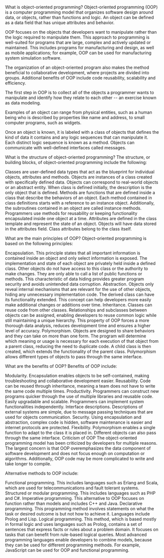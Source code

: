 What is object-oriented programming?
Object-oriented programming (OOP) is a computer programming model that organizes software design around data, or objects, rather than functions and logic. An object can be defined as a data field that has unique attributes and behavior.

OOP focuses on the objects that developers want to manipulate rather than the logic required to manipulate them. This approach to programming is well-suited for programs that are large, complex and actively updated or maintained. This includes programs for manufacturing and design, as well as mobile applications; for example, OOP can be used for manufacturing system simulation software.

The organization of an object-oriented program also makes the method beneficial to collaborative development, where projects are divided into groups. Additional benefits of OOP include code reusability, scalability and efficiency.

The first step in OOP is to collect all of the objects a programmer wants to manipulate and identify how they relate to each other -- an exercise known as data modeling.

Examples of an object can range from physical entities, such as a human being who is described by properties like name and address, to small computer programs, such as widgets.

Once an object is known, it is labeled with a class of objects that defines the kind of data it contains and any logic sequences that can manipulate it. Each distinct logic sequence is known as a method. Objects can communicate with well-defined interfaces called messages.

What is the structure of object-oriented programming?
The structure, or building blocks, of object-oriented programming include the following:

Classes are user-defined data types that act as the blueprint for individual objects, attributes and methods.
Objects are instances of a class created with specifically defined data. Objects can correspond to real-world objects or an abstract entity. When class is defined initially, the description is the only object that is defined.
Methods are functions that are defined inside a class that describe the behaviors of an object. Each method contained in class definitions starts with a reference to an instance object. Additionally, the subroutines contained in an object are called instance methods. Programmers use methods for reusability or keeping functionality encapsulated inside one object at a time.
Attributes are defined in the class template and represent the state of an object. Objects will have data stored in the attributes field. Class attributes belong to the class itself.

What are the main principles of OOP?
Object-oriented programming is based on the following principles:

Encapsulation. This principle states that all important information is contained inside an object and only select information is exposed. The implementation and state of each object are privately held inside a defined class. Other objects do not have access to this class or the authority to make changes. They are only able to call a list of public functions or methods. This characteristic of data hiding provides greater program security and avoids unintended data corruption.
Abstraction. Objects only reveal internal mechanisms that are relevant for the use of other objects, hiding any unnecessary implementation code. The derived class can have its functionality extended. This concept can help developers more easily make additional changes or additions over time.
Inheritance. Classes can reuse code from other classes. Relationships and subclasses between objects can be assigned, enabling developers to reuse common logic while still maintaining a unique hierarchy. This property of OOP forces a more thorough data analysis, reduces development time and ensures a higher level of accuracy.
Polymorphism. Objects are designed to share behaviors and they can take on more than one form. The program will determine which meaning or usage is necessary for each execution of that object from a parent class, reducing the need to duplicate code. A child class is then created, which extends the functionality of the parent class. Polymorphism allows different types of objects to pass through the same interface.

What are the benefits of OOP?
Benefits of OOP include:

Modularity. Encapsulation enables objects to be self-contained, making troubleshooting and collaborative development easier.
Reusability. Code can be reused through inheritance, meaning a team does not have to write the same code multiple times.
Productivity. Programmers can construct new programs quicker through the use of multiple libraries and reusable code.
Easily upgradable and scalable. Programmers can implement system functionalities independently.
Interface descriptions. Descriptions of external systems are simple, due to message passing techniques that are used for objects communication.
Security. Using encapsulation and abstraction, complex code is hidden, software maintenance is easier and internet protocols are protected.
Flexibility. Polymorphism enables a single function to adapt to the class it is placed in. Different objects can also pass through the same interface.
Criticism of OOP
The object-oriented programming model has been criticized by developers for multiple reasons. The largest concern is that OOP overemphasizes the data component of software development and does not focus enough on computation or algorithms. Additionally, OOP code may be more complicated to write and take longer to compile.

Alternative methods to OOP include:

Functional programming. This includes languages such as Erlang and Scala, which are used for telecommunications and fault tolerant systems.
Structured or modular programming. This includes languages such as PHP and C#.
Imperative programming. This alternative to OOP focuses on function rather than models and includes C++ and Java.
Declarative programming. This programming method involves statements on what the task or desired outcome is but not how to achieve it. Languages include Prolog and Lisp.
Logical programming. This method, which is based mostly in formal logic and uses languages such as Prolog, contains a set of sentences that express facts or rules about a problem domain. It focuses on tasks that can benefit from rule-based logical queries.
Most advanced programming languages enable developers to combine models, because they can be used for different programming methods. For example, JavaScript can be used for OOP and functional programming.
